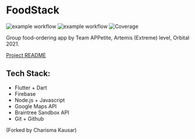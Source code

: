 # FoodStack

![example workflow](https://github.com/Team-APPetite/FoodStack/actions/workflows/build-actions.yml/badge.svg)
![example workflow](https://github.com/Team-APPetite/FoodStack/actions/workflows/test-actions.yml/badge.svg)
![Coverage](./coverage_badge.svg?sanitize=true)

Group food-ordering app by Team APPetite, Artemis (Extreme) level, Orbital 2021.

[Project README](https://docs.google.com/document/d/1rlbRK2gxNLM7VrQf2PNl_nj6aiuhsDKyiJ3leHSIkTU/edit?usp=sharing)

## Tech Stack:

- Flutter + Dart
- Firebase
- Node.js + Javascript
- Google Maps API
- Braintree Sandbox API
- Git + Github

(Forked by Charisma Kausar)

